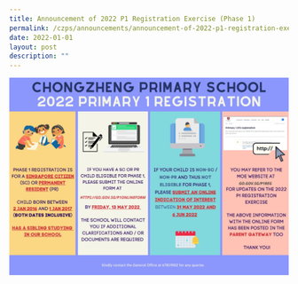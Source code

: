 ```yaml
---
title: Announcement of 2022 P1 Registration Exercise (Phase 1)
permalink: /czps/announcements/announcement-of-2022-p1-registration-exercise-phase-1/
date: 2022-01-01
layout: post
description: ""
---
```

<img src="/images/announce1.jpeg">